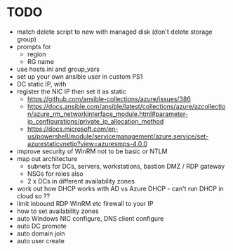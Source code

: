 # TODO

* match delete script to new with managed disk (don't delete storage group)
* prompts for
  * region
  * RG name
* use hosts.ini and group_vars
* set up your own ansible user in custom PS1
* DC static IP, with 
* register the NIC IP then set it as static
  * https://github.com/ansible-collections/azure/issues/386
  * https://docs.ansible.com/ansible/latest/collections/azure/azcollection/azure_rm_networkinterface_module.html#parameter-ip_configurations/private_ip_allocation_method
  * https://docs.microsoft.com/en-us/powershell/module/servicemanagement/azure.service/set-azurestaticvnetip?view=azuresmps-4.0.0
* improve security of WinRM not to be basic or NTLM
* map out architecture
  * subnets for DCs, servers, workstations, bastion DMZ / RDP gateway
  * NSGs for roles also
  * 2 x DCs in different availability zones
* work out how DHCP works with AD vs Azure DHCP - can't run DHCP in cloud so ??
* limit inbound RDP WinRM etc firewall to your IP
* how to set availability zones
* auto Windows NIC configure, DNS client configure
* auto DC promote
* auto domain join
* auto user create